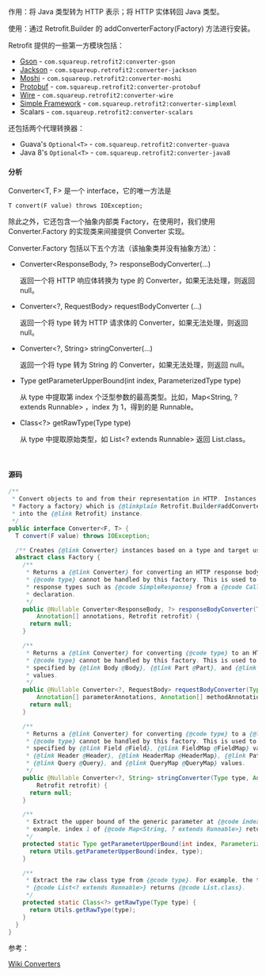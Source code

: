 作用：将 Java 类型转为 HTTP 表示；将 HTTP 实体转回 Java 类型。

使用：通过 Retrofit.Builder 的 addConverterFactory(Factory) 方法进行安装。

Retrofit 提供的一些第一方模块包括：

- [Gson](https://github.com/google/gson) - `com.squareup.retrofit2:converter-gson`
- [Jackson](https://github.com/FasterXML/jackson-dataformat-xml) - `com.squareup.retrofit2:converter-jackson`
- [Moshi](https://github.com/square/moshi) - `com.squareup.retrofit2:converter-moshi`
- [Protobuf](https://developers.google.com/protocol-buffers/) - `com.squareup.retrofit2:converter-protobuf`
- [Wire](https://github.com/square/wire) - `com.squareup.retrofit2:converter-wire`
- [Simple Framework](http://simple.sourceforge.net/) - `com.squareup.retrofit2:converter-simplexml`
- Scalars - `com.squareup.retrofit2:converter-scalars`

还包括两个代理转换器：

- Guava's `Optional<T>` - `com.squareup.retrofit2:converter-guava`
- Java 8's `Optional<T>` - `com.squareup.retrofit2:converter-java8`




#### 分析

Converter\<T, F\> 是一个 interface，它的唯一方法是

`T convert(F value) throws IOException;`

除此之外，它还包含一个抽象内部类 Factory，在使用时，我们使用 Converter.Factory 的实现类来间接提供 Converter 实现。

Converter.Factory 包括以下五个方法（该抽象类并没有抽象方法）：

+ Converter\<ResponseBody, ?> responseBodyConverter(...)

  返回一个将 HTTP 响应体转换为 type 的 Converter，如果无法处理，则返回 null。

+ Converter<?, RequestBody> requestBodyConverter (...)

  返回一个将 type 转为 HTTP 请求体的 Converter，如果无法处理，则返回 null。

+ Converter<?, String> stringConverter(...)

  返回一个将 type 转为 String 的 Converter，如果无法处理，则返回 null。

+ Type getParameterUpperBound(int index, ParameterizedType type)

  从 type 中提取第 index 个泛型参数的最高类型。比如，Map\<String, ? extends Runnable> ，index 为 1，得到的是 Runnable。

+ Class<?> getRawType(Type type)

  从 type 中提取原始类型，如 List<? extends Runnable> 返回 List.class。

  ​



#### 源码

```java
/**
 * Convert objects to and from their representation in HTTP. Instances are created by {@linkplain
 * Factory a factory} which is {@linkplain Retrofit.Builder#addConverterFactory(Factory) installed}
 * into the {@link Retrofit} instance.
 */
public interface Converter<F, T> {
  T convert(F value) throws IOException;

  /** Creates {@link Converter} instances based on a type and target usage. */
  abstract class Factory {
    /**
     * Returns a {@link Converter} for converting an HTTP response body to {@code type}, or null if
     * {@code type} cannot be handled by this factory. This is used to create converters for
     * response types such as {@code SimpleResponse} from a {@code Call<SimpleResponse>}
     * declaration.
     */
    public @Nullable Converter<ResponseBody, ?> responseBodyConverter(Type type,
        Annotation[] annotations, Retrofit retrofit) {
      return null;
    }

    /**
     * Returns a {@link Converter} for converting {@code type} to an HTTP request body, or null if
     * {@code type} cannot be handled by this factory. This is used to create converters for types
     * specified by {@link Body @Body}, {@link Part @Part}, and {@link PartMap @PartMap}
     * values.
     */
    public @Nullable Converter<?, RequestBody> requestBodyConverter(Type type,
        Annotation[] parameterAnnotations, Annotation[] methodAnnotations, Retrofit retrofit) {
      return null;
    }

    /**
     * Returns a {@link Converter} for converting {@code type} to a {@link String}, or null if
     * {@code type} cannot be handled by this factory. This is used to create converters for types
     * specified by {@link Field @Field}, {@link FieldMap @FieldMap} values,
     * {@link Header @Header}, {@link HeaderMap @HeaderMap}, {@link Path @Path},
     * {@link Query @Query}, and {@link QueryMap @QueryMap} values.
     */
    public @Nullable Converter<?, String> stringConverter(Type type, Annotation[] annotations,
        Retrofit retrofit) {
      return null;
    }

    /**
     * Extract the upper bound of the generic parameter at {@code index} from {@code type}. For
     * example, index 1 of {@code Map<String, ? extends Runnable>} returns {@code Runnable}.
     */
    protected static Type getParameterUpperBound(int index, ParameterizedType type) {
      return Utils.getParameterUpperBound(index, type);
    }

    /**
     * Extract the raw class type from {@code type}. For example, the type representing
     * {@code List<? extends Runnable>} returns {@code List.class}.
     */
    protected static Class<?> getRawType(Type type) {
      return Utils.getRawType(type);
    }
  }
}

```




参考：

[Wiki Converters](https://github.com/square/retrofit/wiki/Converters)
